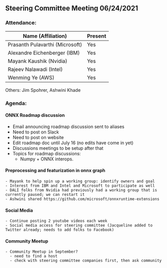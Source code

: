 ## Steering Committee Meeting 06/24/2021

### Attendance:

| Name (Affiliation)              | Present  |
| ------------------------------- | -------- |
| Prasanth Pulavarthi (Microsoft) |   Yes    |
| Alexandre Eichenberger (IBM)    |   Yes    |
| Mayank Kaushik (Nvidia)         |   Yes    |
| Rajeev Nalawadi (Intel)         |   Yes    |
| Wenming Ye (AWS)                |   Yes    |

Others: Jim Spohrer, Ashwini Khade

### Agenda:

  #### ONNX Roadmap discussion
   - Email announcing roadmap discussion sent to aliases
   - Need to post on Slack
   - Need to post on website
   - Edit roadmap doc until July 16 (no edits have come in yet)
   - Discussions meetings to be setup after that
   - Topics for roadmap discussions:
     - Numpy + ONNX interops.

 #### Preprocessing and featurization in onnx graph
    - Mayank to help spin up a working group: identify owners and goal
    - Interest from IBM and Intel and Microsoft to participate as well
    - DALI folks from Nvidia had previously had a working group that is currently paused; we can restart it
    - Ashwini shared https://github.com/microsoft/onnxruntime-extensions
      
 #### Social Media
    - Continue posting 2 youtube videos each week
    - Social media access for steering committee (Jacqueline added to Twitter already; needs to add folks to Facebook)

 #### Community Meetup
    - Community Meetup in September?
      - need to find a host
      - check with steering committee companies first, then ask community
